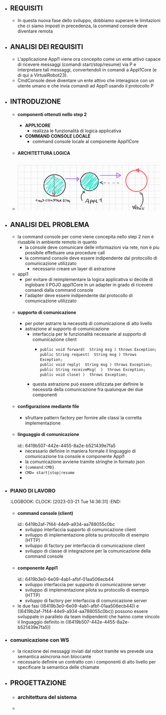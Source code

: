 - ## REQUISITI
	- In questa nuova fase dello sviluppo, dobbiamo superare le limitazioni che ci siamo imposti in precedenza, la command console deve diventare remota
- ## ANALISI DEI REQUISITI
	- L’applicazione Appl1 viene ora concepito come un ente attivo capace di ricevere messaggi (comandi start/stop/resume) via P e interpretare tali messaggi, convertendoli in comandi a Appl1Core (e di qui a VirtualRobot23).
	- CmdConsole deve diventare un ente attivo che interagisce con un utente umano e che invia comandi ad Appl1 usando il protocollo P
- ## INTRODUZIONE
	- #### componenti ottenuti nello step 2
		- **APPL1CORE**
			- realizza le funzionalità di logica applicativa
		- **COMMAND CONSOLE LOCALE**
			- command console locale al componente Appl1Core
	- #### ARCHITETTURA LOGICA
	- ![architettura_logica.jpg](../assets/architettura_logica_1679838417550_0.jpg)
- ## ANALISI DEL PROBLEMA
	- la command console per come viene concepita nello step 2 non è riusabile in ambiente remoto in quanto
		- la console deve comunicare delle informazioni via rete, non è piu possibile effettuare una procedure call
		- la command console deve essere indipendente dal protocollo di comunicazione utilizzato
			- necessario creare un layer di astrazione
	- appl1
		- per evitare di reimplementare la logica applicativa si decide di inglobare il POJO appl1Core in un adapter in grado di ricevere comandi dalla command console
		- l'adapter deve essere indipendente dal protocollo di comunicazione utilizzato
	- ####  supporto di comunicazione
		- per poter astrarre la necessità di comunicazione di  alto livello
		- astrazione al supporto di comunicazione
			- interfaccia per le funzionalità necessarie al supporto di comunicazione client
				- ```
				  public void forward(  String msg ) throws Exception;
				  public String request(  String msg ) throws Exception;
				  public void reply(  String msg ) throws Exception;
				  public String receiveMsg(  )  throws Exception;
				  public void close( )  throws Exception;
				  ```
			- questa astrazione può essere utilizzata per definire le necessità della comunicazione fra qualunque dei due componenti
	- #### configurazione mediante file
		- sfruttare pattern factory per fornire alle classi la corretta implementazione
	- #### linguaggio di comunicazione
	  id:: 6419b507-442e-4455-8a2e-b521439e7fa5
		- necessario definire in maniera formale il linguaggio di comunicazione tra console e componente Appl1
		- la comunicazione avviene tramite stringhe in formato json
		- `{command:CMD}`
		- `CMD= start|stop|resume`
		-
- ### PIANO DI LAVORO
  :LOGBOOK:
  CLOCK: [2023-03-21 Tue 14:36:31]
  :END:
	- #### command console (client)
	  id:: 6419b2af-7f44-44e9-a934-aa788055c0bc
		- sviluppo interfaccia supporto di comunicazione client
		- sviluppo di implementazione pilota su protocollo di esempio (HTTP)
		- sviluppo di factory per interfaccia di comunicazione client
		- sviluppo di classe di integrazione per la comunicazione della command console
	- #### componente Appl1
	  id:: 6419b3e0-6e09-4ab1-afbf-01aa506ecb44
		- sviluppo interfaccia per supporto di comunicazione server
		- sviluppo di implementazione pilota su protocollo di esempio (HTTP)
		- sviluppo di factory per interfaccia di comunicazione server
	- le due fasi ((6419b3e0-6e09-4ab1-afbf-01aa506ecb44)) e ((6419b2af-7f44-44e9-a934-aa788055c0bc)) possono essere sviluppate in parallelo da team indipendenti che hanno come vincolo il linguaggio definito in ((6419b507-442e-4455-8a2e-b521439e7fa5))
- ### comunicazione con WS
	- la ricezione dei messaggi inviati dal robot tramite ws prevede una semantica asincrona non bloccante
	- necessario definire un contratto con i componenti di alto livello per specificare la semantica delle chiamate
- ## PROGETTAZIONE
	- ### architettura del sistema
	-